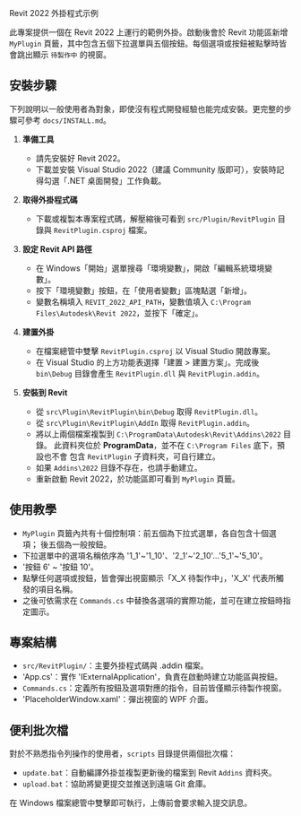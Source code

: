  Revit 2022 外掛程式示例

此專案提供一個在 Revit 2022 上運行的範例外掛。啟動後會於 Revit 功能區新增 `MyPlugin` 頁籤，其中包含五個下拉選單與五個按鈕。每個選項或按鈕被點擊時皆會跳出顯示 `待製作中` 的視窗。

## 安裝步驟
下列說明以一般使用者為對象，即使沒有程式開發經驗也能完成安裝。更完整的步驟可參考 `docs/INSTALL.md`。

1. **準備工具**
   - 請先安裝好 Revit 2022。
   - 下載並安裝 Visual Studio 2022（建議 Community 版即可），安裝時記得勾選「.NET 桌面開發」工作負載。

2. **取得外掛程式碼**
   - 下載或複製本專案程式碼，解壓縮後可看到 `src/Plugin/RevitPlugin` 目錄與 `RevitPlugin.csproj` 檔案。

3. **設定 Revit API 路徑**
   - 在 Windows「開始」選單搜尋「環境變數」，開啟「編輯系統環境變數」。
   - 按下「環境變數」按鈕，在「使用者變數」區塊點選「新增」。
   - 變數名稱填入 `REVIT_2022_API_PATH`，變數值填入 `C:\Program Files\Autodesk\Revit 2022`，並按下「確定」。

4. **建置外掛**
   - 在檔案總管中雙擊 `RevitPlugin.csproj` 以 Visual Studio 開啟專案。
   - 在 Visual Studio 的上方功能表選擇「建置 > 建置方案」。完成後 `bin\Debug` 目錄會產生 `RevitPlugin.dll` 與 `RevitPlugin.addin`。

5. **安裝到 Revit**
   - 從 `src\Plugin\RevitPlugin\bin\Debug` 取得 `RevitPlugin.dll`。
   - 從 `src\Plugin\RevitPlugin\AddIn` 取得 `RevitPlugin.addin`。
   - 將以上兩個檔案複製到 `C:\ProgramData\Autodesk\Revit\Addins\2022` 目錄。
     此資料夾位於 **ProgramData**，並不在 `C:\Program Files` 底下，預設也不會
     包含 `RevitPlugin` 子資料夾，可自行建立。
   - 如果 `Addins\2022` 目錄不存在，也請手動建立。
   - 重新啟動 Revit 2022，於功能區即可看到 `MyPlugin` 頁籤。

## 使用教學
-  `MyPlugin` 頁籤內共有十個控制項：前五個為下拉式選單，各自包含十個選項； 後五個為一般按鈕。 
- 下拉選單中的選項名稱依序為 '1_1'~'1_10'、'2_1'~'2_10'...'5_1'~'5_10'。
- '按鈕 6' ~ '按鈕 10'。
- 點擊任何選項或按鈕，皆會彈出視窗顯示「X_X 待製作中」，'X_X' 代表所觸發的項目名稱。
- 之後可依需求在 `Commands.cs` 中替換各選項的實際功能，並可在建立按鈕時指定圖示。

## 專案結構
- `src/RevitPlugin/`：主要外掛程式碼與 .addin 檔案。
- 'App.cs'：實作 'IExternalApplication'，負責在啟動時建立功能區與按鈕。
- `Commands.cs`：定義所有按鈕及選項對應的指令，目前皆僅顯示待製作視窗。
- 'PlaceholderWindow.xaml'：彈出視窗的 WPF 介面。 

## 便利批次檔
對於不熟悉指令列操作的使用者，`scripts` 目錄提供兩個批次檔：

- `update.bat`：自動編譯外掛並複製更新後的檔案到 Revit `Addins` 資料夾。
- `upload.bat`：協助將變更提交並推送到遠端 Git 倉庫。

在 Windows 檔案總管中雙擊即可執行，上傳前會要求輸入提交訊息。
